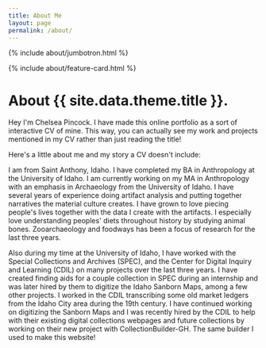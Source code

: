 ```yaml
---
title: About Me
layout: page
permalink: /about/
---
```


{% include about/jumbotron.html %}
<!--Delete the bracketed "include" below when creating your own About Page, or fill out the "about-page-feature-card.html" to highlight or link to a specific feature of your collection" -->
{% include about/feature-card.html %}

# About {{ site.data.theme.title }}.

Hey I'm Chelsea Pincock. I have made this online portfolio as a sort of interactive CV of mine. This way, you can actually see my work and projects mentioned in my CV rather than just reading the title!

Here's a little about me and my story a CV doesn't include:

I am from Saint Anthony, Idaho. I have completed my BA in Anthropology at the University of Idaho. I am currently working on my MA in Anthropology with an emphasis in Archaeology from the University of Idaho. I have several years of experience doing artifact analysis and putting together narratives the material culture creates. I have grown to love piecing people's lives together with the data I create with the artifacts. I especially love understanding peoples' diets throughout history by studying animal bones. Zooarchaeology and foodways has been a focus of research for the last three years.

Also during my time at the University of Idaho, I have worked with the Special Collections and Archives (SPEC), and the Center for Digital Inquiry and Learning (CDIL) on many projects over the last three years. I have created finding aids for a couple collection in SPEC during an internship and was later hired by them to digitize the Idaho Sanborn Maps, among a few other projects. I worked in the CDIL transcribing some old market ledgers from the Idaho City area during the 19th century. I have continued working on digitizing the Sanborn Maps and I was recently hired by the CDIL to help with their existing digital collections webpages and future collections by working on their new project with CollectionBuilder-GH. The same builder I used to make this website!
